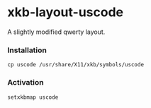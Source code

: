 # xkb-layout-uscode

A slightly modified qwerty layout.

### Installation

    cp uscode /usr/share/X11/xkb/symbols/uscode

### Activation

    setxkbmap uscode
    
